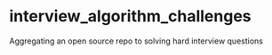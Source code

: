 interview_algorithm_challenges
==============================

Aggregating an open source repo to solving hard interview questions
